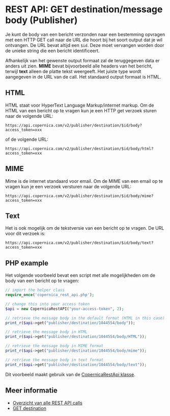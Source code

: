 # REST API: GET destination/message body (Publisher)

Je kunt de body van een bericht verzonden naar een bestemming opvragen 
met een HTTP GET call naar de URL die hoort bij het soort output dat 
je wil ontvangen. De URL bevat altijd een `$id`. Deze moet vervangen 
worden door de unieke string die een bericht identificeert.

Afhankelijk van het gewenste output formaat zal de teruggegeven data er 
anders uit zien. **MIME** bevat bijvoorbeeld alle headers van het bericht, 
terwijl **text** alleen de platte tekst weergeeft. Het juiste type 
wordt aangegeven in de URL van de call. Het standaard output formaat is 
HTML.

## HTML

HTML staat voor HyperText Language Markup/internet markup. Om de HTML 
van een bericht op te vragen kun je een HTTP get verzoek sturen naar de 
volgende URL:

`https://api.copernica.com/v2/publisher/destination/$id/body?access_token=xxx`

of de volgende URL:

`https://api.copernica.com/v2/publisher/destination/$id/body/html?access_token=xxx`

## MIME

Mime is de internet standaard voor email. Om de MIME van een email op te 
vragen kun je een verzoek versturen naar de volgende URL:

`https://api.copernica.com/v2/publisher/destination/$id/body/mime?access_token=xxx`

## Text

Het is ook mogelijk om de tekstversie van een bericht op te vragen. 
De URL voor dit verzoek is:

`https://api.copernica.com/v2/publisher/destination/$id/body/text?access_token=xxx`

## PHP example

Het volgende voorbeeld bevat een script met alle mogelijkheden om 
de body van een bericht op te vragen:

```php
// import the helper class
require_once('copernica_rest_api.php');

// change this into your access token
$api = new CopernicaRestAPI("your-access-token", 2);

// retrieve the message body in the default format (HTML in this case)
print_r($api->get("publisher/destination/1044554/body"));

// retrieve the message body in HTML
print_r($api->get("publisher/destination/1044554/body/HTML"));

// retrieve the message body in MIME format
print_r($api->get("publisher/destination/1044554/body/mime"));

// retrieve the message body in text format
print_r($api->get("publisher/destination/1044554/body/text"));
```

Dit voorbeeld maakt gebruik van de [CopernicaRestApi klasse](rest-php).

## Meer informatie

* [Overzicht van alle REST API calls](./rest-api)
* [GET destination](./rest-get-publisher-destination)
